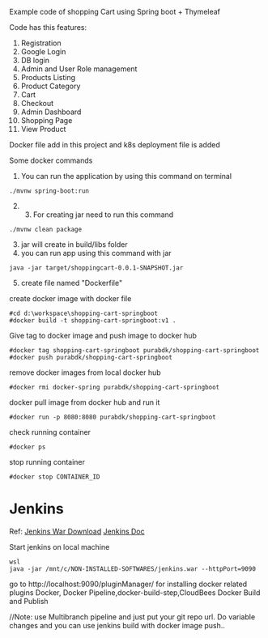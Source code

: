 Example code of shopping Cart using Spring boot + Thymeleaf

Code has this features:
1. Registration
2. Google Login
3. DB login
4. Admin and User Role management
5. Products Listing
6. Product Category
7. Cart
8. Checkout
9. Admin Dashboard
10. Shopping Page
11. View Product

Docker file add in this project and k8s deployment file is added

Some docker commands
1. You can run the application by using this command on terminal
```
./mvnw spring-boot:run
```
2. 3. For creating jar need to run this command 
```
./mvnw clean package
```
3. jar will create in build/libs folder
4. you can run app using this command with jar
```
java -jar target/shoppingcart-0.0.1-SNAPSHOT.jar
```
5. create file named "Dockerfile"

create docker image with docker file
```shell
#cd d:\workspace\shopping-cart-springboot
#docker build -t shopping-cart-springboot:v1 .
```

Give tag to docker image and push image to docker hub
```shell
#docker tag shopping-cart-springboot purabdk/shopping-cart-springboot
#docker push purabdk/shopping-cart-springboot
```

remove docker images from local docker hub
```shell
#docker rmi docker-spring purabdk/shopping-cart-springboot
```

docker pull image from docker hub and run it
```shell
#docker run -p 8080:8080 purabdk/shopping-cart-springboot
```

check running container
```shell
#docker ps
```

stop running container
```shell
#docker stop CONTAINER_ID
```

# Jenkins
Ref:
[Jenkins War Download](https://www.jenkins.io/download/)
[Jenkins Doc](https://www.jenkins.io/doc/book/installing/initial-settings/)


Start jenkins on local machine

```
wsl
java -jar /mnt/c/NON-INSTALLED-SOFTWARES/jenkins.war --httpPort=9090
```

go to http://localhost:9090/pluginManager/ for installing docker related plugins
Docker, Docker Pipeline,docker-build-step,CloudBees Docker Build and Publish

//Note: use Multibranch pipeline and just put your git repo url.
Do variable changes and you can use jenkins build with docker image push..